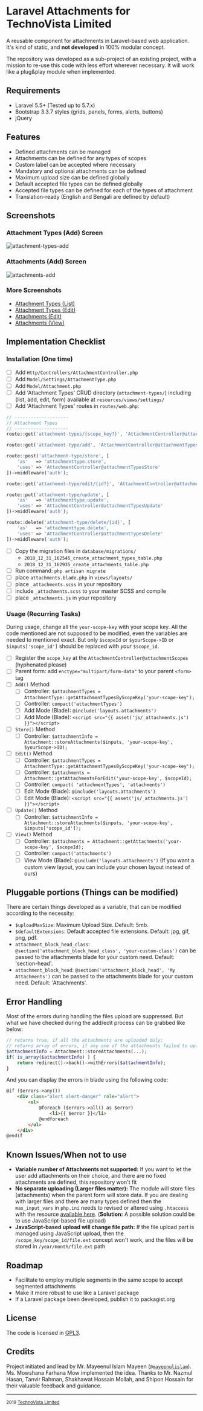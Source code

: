 # Laravel Attachments for TechnoVista Limited

A reusable component for attachments in Laravel-based web application. It's kind of static, and **not developed** in 100% modular concept.

The repository was developed as a sub-project of an existing project, with a mission to re-use this code with less effort wherever necessary. It will work like a plug&play module when implemented.

## Requirements
- Laravel 5.5+ (Tested up to 5.7.x)
- Bootstrap 3.3.7 styles (grids, panels, forms, alerts, buttons)
- jQuery

## Features
- Defined attachments can be managed
- Attachments can be defined for any types of scopes
- Custom label can be accepted where necessary
- Mandatory and optional attachments can be defined
- Maximum upload size can be defined globally
- Default accepted file types can be defined globally
- Accepted file types can be defined for each of the types of attachment
- Translation-ready (English and Bengali are defined by default)

## Screenshots
### Attachment Types (Add) Screen
![attachment-types-add](https://user-images.githubusercontent.com/4551598/51890676-daa11f80-23c6-11e9-8ab7-a58f04d56b12.png)

### Attachments (Add) Screen
![attachments-add](https://user-images.githubusercontent.com/4551598/51890527-826a1d80-23c6-11e9-8a64-8b2f411a2a4e.png)

### More Screenshots
- [Attachment Types (List)](https://user-images.githubusercontent.com/4551598/51890746-15a35300-23c7-11e9-9ea2-cf3174ce45c4.png)
- [Attachment Types (Edit)](https://user-images.githubusercontent.com/4551598/51890807-47b4b500-23c7-11e9-8d75-11d2892423c2.png)
- [Attachments (Edit)](https://user-images.githubusercontent.com/4551598/51890831-5ac78500-23c7-11e9-9e53-4d2955cb9f3b.png)
- [Attachments (View)](https://user-images.githubusercontent.com/4551598/51890843-6915a100-23c7-11e9-890a-f1fb1bef6390.png)

## Implementation Checklist

### Installation (One time)
- [ ] Add `Http/Controllers/AttachmentController.php`
- [ ] Add `Model/Settings/AttachmentType.php`
- [ ] Add `Model/Attachment.php`
- [ ] Add 'Attachment Types' CRUD directory (`attachment-types/`) including (list, add, edit, form) available at `resources/views/settings/`
- [ ] Add 'Attachment Types' routes in `routes/web.php`:

```php
// --------------------
// Attachment Types
// --------------------
route::get('attachment-types/{scope_key?}', 'AttachmentController@attachmentTypesIndex')->middleware('auth');

route::get('attachment-type/add', 'AttachmentController@attachmentTypesAdd')->middleware('auth');

route::post('attachment-type/store', [
    'as'   => 'attachmenttype.store',
    'uses' => 'AttachmentController@attachmentTypesStore'
])->middleware('auth');

route::get('attachment-type/edit/{id?}', 'AttachmentController@attachmentTypesEdit')->middleware('auth');

route::put('attachment-type/update', [
    'as'   => 'attachmenttype.update',
    'uses' => 'AttachmentController@attachmentTypesUpdate'
])->middleware('auth');

route::delete('attachment-type/delete/{id}', [
    'as'   => 'attachmenttype.delete',
    'uses' => 'AttachmentController@attachmentTypesDelete'
])->middleware('auth');
```

- [ ] Copy the migration files in `database/migrations/`
	- `2018_12_31_162545_create_attachment_types_table.php`
	- `2018_12_31_162935_create_attachments_table.php`
- [ ] Run command: `php artisan migrate`
- [ ] place `attachments.blade.php` in `views/layouts/`
- [ ] place `_attachments.scss` in your repository
- [ ] include `_attachments.scss` to your master SCSS and compile
- [ ] place `_attachments.js` in your repository

### Usage (Recurring Tasks)

During usage, change all the `your-scope-key` with your scope key. All the code mentioned are not supposed to be modified, even the variables are needed to mentioned exact. But only `$scopeId` or `$yourScope->ID` or `$inputs['scope_id']` should be replaced with _your_ `$scope_id`.

- [ ] Register the `scope_key` at the `AttachmentController@attachmentScopes` (hyphenated please)
- [ ] Parent form: add `enctype="multipart/form-data"` to your parent `<form>` tag
- [ ] `Add()` Method
    - [ ] Controller: `$attachmentTypes = AttachmentType::getAttachmentTypesByScopeKey('your-scope-key');`
    - [ ] Controller: `compact('attachmentTypes')`
    - [ ] Add Mode (Blade): `@include('layouts.attachments')`
    - [ ] Add Mode (Blade): `<script src="{{ asset('js/_attachments.js') }}"></script>`
- [ ] `Store()` Method
    - [ ] Controller: `$attachmentInfo = Attachment::storeAttachments($inputs, 'your-scope-key', $yourScope->ID);`
- [ ] `Edit()` Method
    - [ ] Controller: `$attachmentTypes = AttachmentType::getAttachmentTypesByScopeKey('your-scope-key');`
    - [ ] Controller: `$attachments = Attachment::getAttachmentsForEdit('your-scope-key', $scopeId);`
    - [ ] Controller: `compact( 'attachmentTypes', 'attachments')`
    - [ ] Edit Mode (Blade): `@include('layouts.attachments')`
    - [ ] Edit Mode (Blade): `<script src="{{ asset('js/_attachments.js') }}"></script>`
- [ ] `Update()` Method
    - [ ] Controller: `$attachmentInfo = Attachment::storeAttachments($inputs, 'your-scope-key', $inputs['scope_id']);`
- [ ] `View()` Method
    - [ ] Controller: `$attachments = Attachment::getAttachments('your-scope-key', $scopeId);`
    - [ ] Controller: `compact('attachments')`
    - [ ] View Mode (Blade): `@include('layouts.attachments')` (If you want a custom view layout, you can include your chosen layout instead of ours)

## Pluggable portions (Things can be modified)
There are certain things developed as a variable, that can be modified according to the necessity:
- `$uploadMaxSize`: Maximum Upload Size. Default: 5mb.
- `$defaultExtensions`: Default accepted file extensions. Default: jpg, gif, png, pdf.
- `attachment_block_head_class`: `@section('attachment_block_head_class', 'your-custom-class')` can be passed to the attachments blade for your custom need. Default: 'section-head'.
- `attachment_block_head`: `@section('attachment_block_head', 'My Attachments')` can be passed to the attachments blade for your custom need. Default: 'Attachments'.

## Error Handling
Most of the errors during handling the files upload are suppressed. But what we have checked during the add/edit process can be grabbed like below:

```php
// returns true, if all the attachments are uploaded duly;
// returns array of errors, if any one of the attachments failed to upload.
$attachmentInfo = Attachment::storeAttachments(...);
if( is_array($attachmentInfo) ) {
    return redirect()->back()->withErrors($attachmentInfo);
}
```

And you can display the errors in blade using the following code:

```html
@if ($errors->any())
    <div class="alert alert-danger" role="alert">
        <ul>
            @foreach ($errors->all() as $error)
                <li>{{ $error }}</li>
            @endforeach
        </ul>
    </div>
@endif
```

## Known Issues/When not to use
- **Variable number of Attachments not supported:** If you want to let the user add attachments on their choice, and there are no fixed attachments are defined, this repository won't fit
- **No separate uploading (Larger files matter):** The module will store files (attachments) when the parent form will store data. If you are dealing with larger files and there are many types defined then the `max_input_vars` in `php.ini` needs to revised or altered using `.htaccess` with the resource [available here](https://stackoverflow.com/a/2364875/1743124). (**Solution:** A possible solution could be to use JavaScript-based file upload)
- **JavaScript-based upload will change file path:** If the file upload part is managed using JavaScript upload, then the `/scope_key/scope_id/file.ext` concept won't work, and the files will be stored in `/year/month/file.ext` path

## Roadmap
- Facilitate to employ multiple segments in the same scope to accept segmented attachments
- Make it more robust to use like a Laravel package
- If a Laravel package been developed, publish it to packagist.org

## License
The code is licensed in [GPL3](https://opensource.org/licenses/GPL-3.0).

## Credits
Project initiated and lead by Mr. Mayeenul Islam Mayeen ([`@mayeenulislam`](https://twitter.com/mayeenulislam)). Ms. Mowshana Farhana Mow implemented the idea. Thanks to Mr. Nazmul Hasan, Tanvir Rahman, Shakhawat Hossain Mollah, and Shipon Hossain for their valuable feedback and guidance.

----
<sup>2019 [TechnoVista Limited](http://technovista.com.bd/)</sup>
